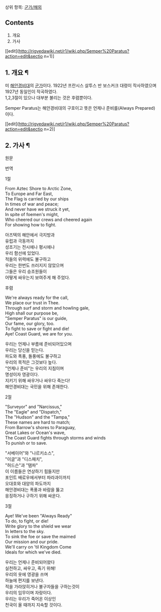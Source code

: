 상위 항목: [군가/해외](%EA%B5%B0%EA%B0%80/%ED%95%B4%EC%99%B8.md)

## Contents

    

1. 개요 
2. 가사 

[[edit](http://rigvedawiki.net/r1/wiki.php/Semper%20Paratus?action=edit&sectio
n=1)]

## 1. 개요 ¶

  

  

미 [해안경비대](%ED%95%B4%EC%95%88%EA%B2%BD%EB%B9%84%EB%8C%80.md)의
[군가](%EA%B5%B0%EA%B0%80.md)이다. 1922년 프란시스 살투스 반 보스커크 대령이 작사하였으며 1927년 동일인이
작곡하였다.  
1,2,3절이 있으나 대부분 불리는 것은 후렴뿐이다.

  

Semper Paratus는 해안경비대의 구호이고 뜻은 언제나 준비를(Always Prepared)이다.

  

[[edit](http://rigvedawiki.net/r1/wiki.php/Semper%20Paratus?action=edit&sectio
n=2)]

## 2. 가사 ¶

원문

번역

1절

From Aztec Shore to Arctic Zone,  
To Europe and Far East,  
The Flag is carried by our ships  
In times of war and peace;  
And never have we struck it yet,  
In spite of foemen's might,  
Who cheered our crews and cheered again  
For showing how to fight.

아즈텍의 해안에서 극지방과  
유럽과 극동까지  
성조기는 전시에나 평시에나  
우리 함선에 있었다.  
적들의 위력에도 불구하고  
우리는 한번도 쓰러지지 않았으며  
그들은 우리 승조원들이  
어떻게 싸우는지 보여주게 해 주었다.

후렴

We're always ready for the call,  
We place our trust in Thee.  
Through surf and storm and howling gale,  
High shall our purpose be,  
"Semper Paratus" is our guide,  
Our fame, our glory, too.  
To fight to save or fight and die!  
Aye! Coast Guard, we are for you.

우리는 언제나 부름에 준비되어있으며  
우리는 당신을 믿는다.  
파도와 폭풍, 돌풍에도 불구하고  
우리의 목적은 그것보다 높다.  
"언제나 준비"는 우리의 지침이며  
명성이자 영광이다.  
지키기 위해 싸우거나 싸우다 죽는다!  
해안경비대는 국민을 위해 존재한다.

2절

"Surveyor" and "Narcissus,"  
The "Eagle" and "Dispatch,"  
The "Hudson" and the "Tampa,"  
These names are hard to match;  
From Barrow's shores to Paraguay,  
Great Lakes or Ocean's wave,  
The Coast Guard fights through storms and winds  
To punish or to save.

"서베이어"와 "나르키소스",  
"이글"과 "디스패치",  
"허드슨"과 "탬파"  
이 이름들은 연상하기 힘들지만  
포인트 배로우에서부터 파라과이까지  
오대호와 대양의 파도까지  
해안경비대는 폭풍과 바람을 뚫고  
응징하거나 구하기 위해 싸운다.

3절

Aye! We've been "Always Ready"  
To do, to fight, or die!  
Write glory to the shield we wear  
In letters to the sky.  
To sink the foe or save the maimed  
Our mission and our pride.  
We'll carry on 'til Kingdom Come  
Ideals for which we've died.

우리는 언제나 준비되어왔다  
실천하고, 싸우고, 죽기 위해!  
우리의 옷에 영광을 쓰며  
하늘에 편지를 보낸다.  
적을 가라앉히거나 불구자들을 구하는것이  
우리의 임무이며 자랑이다.  
우리는 우리가 죽어온 이상인  
천국이 올 때까지 지속할 것이다.


